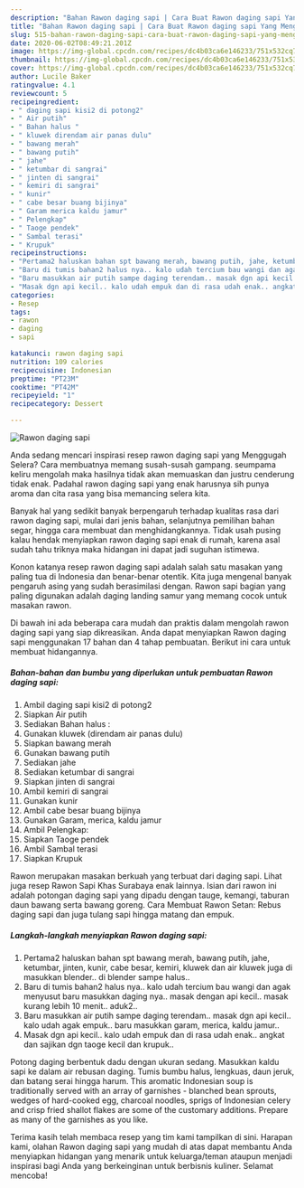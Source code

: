 ```yaml
---
description: "Bahan Rawon daging sapi | Cara Buat Rawon daging sapi Yang Menggugah Selera"
title: "Bahan Rawon daging sapi | Cara Buat Rawon daging sapi Yang Menggugah Selera"
slug: 515-bahan-rawon-daging-sapi-cara-buat-rawon-daging-sapi-yang-menggugah-selera
date: 2020-06-02T08:49:21.201Z
image: https://img-global.cpcdn.com/recipes/dc4b03ca6e146233/751x532cq70/rawon-daging-sapi-foto-resep-utama.jpg
thumbnail: https://img-global.cpcdn.com/recipes/dc4b03ca6e146233/751x532cq70/rawon-daging-sapi-foto-resep-utama.jpg
cover: https://img-global.cpcdn.com/recipes/dc4b03ca6e146233/751x532cq70/rawon-daging-sapi-foto-resep-utama.jpg
author: Lucile Baker
ratingvalue: 4.1
reviewcount: 5
recipeingredient:
- " daging sapi kisi2 di potong2"
- " Air putih"
- " Bahan halus "
- " kluwek direndam air panas dulu"
- " bawang merah"
- " bawang putih"
- " jahe"
- " ketumbar di sangrai"
- " jinten di sangrai"
- " kemiri di sangrai"
- " kunir"
- " cabe besar buang bijinya"
- " Garam merica kaldu jamur"
- " Pelengkap"
- " Taoge pendek"
- " Sambal terasi"
- " Krupuk"
recipeinstructions:
- "Pertama2 haluskan bahan spt bawang merah, bawang putih, jahe, ketumbar, jinten, kunir, cabe besar, kemiri, kluwek dan air kluwek juga di masukkan blender.. di blender sampe halus.."
- "Baru di tumis bahan2 halus nya.. kalo udah tercium bau wangi dan agak menyusut baru masukkan daging nya.. masak dengan api kecil.. masak kurang lebih 10 menit.. aduk2.."
- "Baru masukkan air putih sampe daging terendam.. masak dgn api kecil.. kalo udah agak empuk.. baru masukkan garam, merica, kaldu jamur.."
- "Masak dgn api kecil.. kalo udah empuk dan di rasa udah enak.. angkat dan sajikan dgn taoge kecil dan krupuk.."
categories:
- Resep
tags:
- rawon
- daging
- sapi

katakunci: rawon daging sapi 
nutrition: 109 calories
recipecuisine: Indonesian
preptime: "PT23M"
cooktime: "PT42M"
recipeyield: "1"
recipecategory: Dessert

---
```



![Rawon daging sapi](https://img-global.cpcdn.com/recipes/dc4b03ca6e146233/751x532cq70/rawon-daging-sapi-foto-resep-utama.jpg)

Anda sedang mencari inspirasi resep rawon daging sapi yang Menggugah Selera? Cara membuatnya memang susah-susah gampang. seumpama keliru mengolah maka hasilnya tidak akan memuaskan dan justru cenderung tidak enak. Padahal rawon daging sapi yang enak harusnya sih punya aroma dan cita rasa yang bisa memancing selera kita.

Banyak hal yang sedikit banyak berpengaruh terhadap kualitas rasa dari rawon daging sapi, mulai dari jenis bahan, selanjutnya pemilihan bahan segar, hingga cara membuat dan menghidangkannya. Tidak usah pusing kalau hendak menyiapkan rawon daging sapi enak di rumah, karena asal sudah tahu triknya maka hidangan ini dapat jadi suguhan istimewa.

Konon katanya resep rawon daging sapi adalah salah satu masakan yang paling tua di Indonesia dan benar-benar otentik. Kita juga mengenal banyak pengaruh asing yang sudah berasimilasi dengan. Rawon sapi bagian yang paling digunakan adalah daging landing samur yang memang cocok untuk masakan rawon.


Di bawah ini ada beberapa cara mudah dan praktis dalam mengolah rawon daging sapi yang siap dikreasikan. Anda dapat menyiapkan Rawon daging sapi menggunakan 17 bahan dan 4 tahap pembuatan. Berikut ini cara untuk membuat hidangannya.

<!--inarticleads1-->

##### Bahan-bahan dan bumbu yang diperlukan untuk pembuatan Rawon daging sapi:

1. Ambil  daging sapi kisi2 di potong2
1. Siapkan  Air putih
1. Sediakan  Bahan halus :
1. Gunakan  kluwek (direndam air panas dulu)
1. Siapkan  bawang merah
1. Gunakan  bawang putih
1. Sediakan  jahe
1. Sediakan  ketumbar di sangrai
1. Siapkan  jinten di sangrai
1. Ambil  kemiri di sangrai
1. Gunakan  kunir
1. Ambil  cabe besar buang bijinya
1. Gunakan  Garam, merica, kaldu jamur
1. Ambil  Pelengkap:
1. Siapkan  Taoge pendek
1. Ambil  Sambal terasi
1. Siapkan  Krupuk


Rawon merupakan masakan berkuah yang terbuat dari daging sapi. Lihat juga resep Rawon Sapi Khas Surabaya enak lainnya. Isian dari rawon ini adalah potongan daging sapi yang dipadu dengan tauge, kemangi, taburan daun bawang serta bawang goreng. Cara Membuat Rawon Setan: Rebus daging sapi dan juga tulang sapi hingga matang dan empuk. 

<!--inarticleads2-->

##### Langkah-langkah menyiapkan Rawon daging sapi:

1. Pertama2 haluskan bahan spt bawang merah, bawang putih, jahe, ketumbar, jinten, kunir, cabe besar, kemiri, kluwek dan air kluwek juga di masukkan blender.. di blender sampe halus..
1. Baru di tumis bahan2 halus nya.. kalo udah tercium bau wangi dan agak menyusut baru masukkan daging nya.. masak dengan api kecil.. masak kurang lebih 10 menit.. aduk2..
1. Baru masukkan air putih sampe daging terendam.. masak dgn api kecil.. kalo udah agak empuk.. baru masukkan garam, merica, kaldu jamur..
1. Masak dgn api kecil.. kalo udah empuk dan di rasa udah enak.. angkat dan sajikan dgn taoge kecil dan krupuk..


Potong daging berbentuk dadu dengan ukuran sedang. Masukkan kaldu sapi ke dalam air rebusan daging. Tumis bumbu halus, lengkuas, daun jeruk, dan batang serai hingga harum. This aromatic Indonesian soup is traditionally served with an array of garnishes - blanched bean sprouts, wedges of hard-cooked egg, charcoal noodles, sprigs of Indonesian celery and crisp fried shallot flakes are some of the customary additions. Prepare as many of the garnishes as you like. 

Terima kasih telah membaca resep yang tim kami tampilkan di sini. Harapan kami, olahan Rawon daging sapi yang mudah di atas dapat membantu Anda menyiapkan hidangan yang menarik untuk keluarga/teman ataupun menjadi inspirasi bagi Anda yang berkeinginan untuk berbisnis kuliner. Selamat mencoba!
